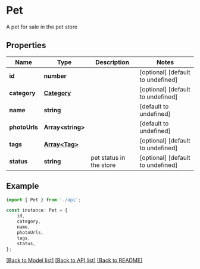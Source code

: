 # Pet

A pet for sale in the pet store

## Properties

Name | Type | Description | Notes
------------ | ------------- | ------------- | -------------
**id** | **number** |  | [optional] [default to undefined]
**category** | [**Category**](Category.md) |  | [optional] [default to undefined]
**name** | **string** |  | [default to undefined]
**photoUrls** | **Array&lt;string&gt;** |  | [default to undefined]
**tags** | [**Array&lt;Tag&gt;**](Tag.md) |  | [optional] [default to undefined]
**status** | **string** | pet status in the store | [optional] [default to undefined]

## Example

```typescript
import { Pet } from './api';

const instance: Pet = {
    id,
    category,
    name,
    photoUrls,
    tags,
    status,
};
```

[[Back to Model list]](../README.md#documentation-for-models) [[Back to API list]](../README.md#documentation-for-api-endpoints) [[Back to README]](../README.md)
